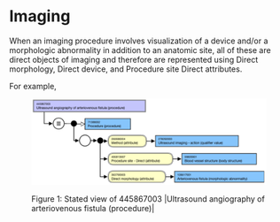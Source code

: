 # Imaging

When an imaging procedure involves visualization of a device and/or a morphologic abnormality in addition to an anatomic site, all of these are direct objects of imaging and therefore are represented using Direct morphology, Direct device, and Procedure site Direct attributes.

For example, 

<figure><img src="images/221184057.png" alt="" title=""><figcaption><p>Figure 1: Stated view of 445867003 |Ultrasound angiography of arteriovenous fistula (procedure)|</p></figcaption></figure>

  

